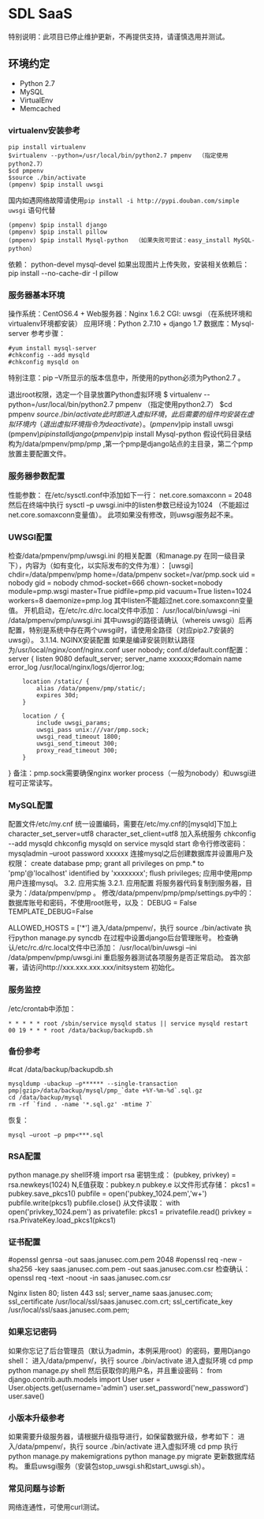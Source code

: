 # SDL SaaS

特别说明：此项目已停止维护更新，不再提供支持，请谨慎选用并测试。

## 环境约定

* Python 2.7
* MySQL
* VirtualEnv
* Memcached

### virtualenv安装参考
```
pip install virtualenv
$virtualenv --python=/usr/local/bin/python2.7 pmpenv  （指定使用python2.7）
$cd pmpenv  
$source ./bin/activate
(pmpenv) $pip install uwsgi 
```
国内如遇网络故障请使用`pip install -i http://pypi.douban.com/simple uwsgi` 语句代替

```
(pmpenv) $pip install django
(pmpenv) $pip install pillow
(pmpenv) $pip install Mysql-python  （如果失败可尝试：easy_install MySQL-python）
```
依赖：
python-devel
mysql-devel 
如果出现图片上传失败，安装相关依赖后：
pip install --no-cache-dir -I pillow


### 服务器基本环境

操作系统：CentOS6.4 + 
Web服务器：Nginx 1.6.2
CGI: uwsgi （在系统环境和virtualenv环境都安装）
应用环境：Python 2.7.10 + django 1.7
数据库：Mysql-server
参考步骤：
```
#yum install mysql-server
#chkconfig --add mysqld
#chkconfig mysqld on
```

特别注意：pip –V所显示的版本信息中，所使用的python必须为Python2.7 。

退出root权限，选定一个目录放置Python虚拟环境
$ virtualenv --python=/usr/local/bin/python2.7 pmpenv  （指定使用python2.7）
$cd pmpenv
$source ./bin/activate
此时即进入虚拟环境，此后需要的组件均安装在虚拟环境内（退出虚拟环境指令为 deactivate）。
(pmpenv)$pip install uwsgi
(pmpenv)$pip install django
(pmpenv)$pip install Mysql-python
假设代码目录结构为/data/pmpenv/pmp/pmp ,第一个pmp是django站点的主目录，第二个pmp放置主要配置文件。

### 服务器参数配置

性能参数：
在/etc/sysctl.conf中添加如下一行：
net.core.somaxconn = 2048
然后在终端中执行
sysctl –p
uwsgi.ini中的listen参数已经设为1024 （不能超过net.core.somaxconn变量值）。
此项如果没有修改，则uwsgi服务起不来。

### UWSGI配置

检查/data/pmpenv/pmp/uwsgi.ini 的相关配置（和manage.py 在同一级目录下），内容为（如有变化，以实际发布的文件为准）：
[uwsgi]
chdir=/data/pmpenv/pmp
home=/data/pmpenv
socket=/var/pmp.sock
uid = nobody
gid = nobody
chmod-socket=666
chown-socket=nobody
module=pmp.wsgi
master=True
pidfile=pmp.pid
vacuum=True
listen=1024
workers=8
daemonize=pmp.log
其中listen不能超过net.core.somaxconn变量值。
开机启动，在/etc/rc.d/rc.local文件中添加：
/usr/local/bin/uwsgi –ini /data/pmpenv/pmp/uwsgi.ini
其中uwsgi的路径请确认（whereis uwsgi）后再配置，特别是系统中存在两个uwsgi时，请使用全路径（对应pip2.7安装的uwsgi）。
3.1.14.	NGINX安装配置
如果是编译安装则默认路径为/usr/local/nginx/conf/nginx.conf
user nobody;
conf.d/default.conf配置：
server {
        listen 9080 default_server;
        server_name  xxxxxx;#domain name
        error_log /usr/local/nginx/logs/djerror.log;

        location /static/ { 
            alias /data/pmpenv/pmp/static/;
            expires 30d;
        }
       
        location / {
            include uwsgi_params;
            uwsgi_pass unix:///var/pmp.sock; 
            uwsgi_read_timeout 1800;
            uwsgi_send_timeout 300;
            proxy_read_timeout 300;
        }
}
备注：pmp.sock需要确保nginx worker process（一般为nobody）和uwsgi进程可正常读写。

### MySQL配置

配置文件/etc/my.cnf
统一设置编码，需要在/etc/my.cnf的[mysqld]下加上
character_set_server=utf8
character_set_client=utf8
加入系统服务
chkconfig --add mysqld
chkconfig mysqld on
service mysqld start
命令行修改密码：mysqladmin –uroot password xxxxxx 
连接mysql之后创建数据库并设置用户及权限：
create database pmp;
grant all privileges on pmp.* to 'pmp'@'localhost' identified by 'xxxxxxxx';
flush privileges;
应用中使用pmp用户连接mysql。
3.2.	应用实施
3.2.1.	应用配置
将服务器代码复制到服务器，目录为：/data/pmpenv/pmp 。
修改/data/pmpenv/pmp/pmp/settings.py中的：
数据库账号和密码，不使用root账号，以及：
DEBUG = False
TEMPLATE_DEBUG=False

ALLOWED_HOSTS = ['*']
进入/data/pmpenv/，执行
source ./bin/activate
执行python manage.py syncdb 在过程中设置django后台管理账号。
检查确认/etc/rc.d/rc.local文件中已添加：
/usr/local/bin/uwsgi –ini /data/pmpenv/pmp/uwsgi.ini
重启服务器测试各项服务是否正常启动。
首次部署，请访问http://xxx.xxx.xxx.xxx/initsystem 初始化。


### 服务监控

/etc/crontab中添加：
```
* * * * * root /sbin/service mysqld status || service mysqld restart
00 19 * * * root /data/backup/backupdb.sh
```

### 备份参考

#cat /data/backup/backupdb.sh
```
mysqldump -ubackup –p****** --single-transaction pmp|gzip>/data/backup/mysql/pmp_`date +%Y-%m-%d`.sql.gz
cd /data/backup/mysql
rm -rf `find . -name '*.sql.gz' -mtime 7`
```
恢复：
```
mysql –uroot –p pmp<***.sql
```

### RSA配置

python manage.py shell环境
import rsa
密钥生成：
(pubkey, privkey) = rsa.newkeys(1024)
N,E值获取：pubkey.n  pubkey.e
以文件形式存储：
pkcs1 = pubkey.save_pkcs1()
pubfile = open('pubkey_1024.pem','w+')
pubfile.write(pkcs1)
pubfile.close()
从文件读取：
with open('privkey_1024.pem') as privatefile:
    pkcs1 = privatefile.read()
privkey = rsa.PrivateKey.load_pkcs1(pkcs1)


### 证书配置

#openssl genrsa -out saas.janusec.com.pem 2048
#openssl req -new -sha256 -key saas.janusec.com.pem -out saas.janusec.com.csr
检查确认：
openssl req -text -noout -in saas.janusec.com.csr

Nginx
listen       80;
        listen       443 ssl;
        server_name  saas.janusec.com;
        ssl_certificate /usr/local/ssl/saas.janusec.com.crt;
        ssl_certificate_key  /usr/local/ssl/saas.janusec.com.pem;

### 如果忘记密码

如果你忘记了后台管理员（默认为admin，本例采用root）的密码，要用Django shell：
进入/data/pmpenv/，执行
source ./bin/activate  进入虚拟环境
cd pmp
python manage.py shell
然后获取你的用户名，并且重设密码：
from django.contrib.auth.models import User 
user = User.objects.get(username='admin') 
user.set_password('new_password') 
user.save()

### 小版本升级参考

如果需要升级服务器，请根据升级指导进行，如保留数据升级，参考如下：
进入/data/pmpenv/，执行
source ./bin/activate  进入虚拟环境
cd pmp
执行
python manage.py makemigrations
python manage.py migrate
更新数据库结构。
重启uwsgi服务（安装包stop_uwsgi.sh和start_uwsgi.sh）。


### 常见问题与诊断

网络连通性，可使用curl测试。
